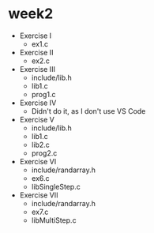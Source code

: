 # week2

- Exercise I
  + ex1.c
- Exercise II
  + ex2.c
- Exercise III
  + include/lib.h
  + lib1.c
  + prog1.c
- Exercise IV
  + Didn't do it, as I don't use VS Code
- Exercise V
  + include/lib.h
  + lib1.c
  + lib2.c
  + prog2.c
- Exercise VI
  + include/randarray.h
  + ex6.c
  + libSingleStep.c
- Exercise VII
  + include/randarray.h
  + ex7.c
  + libMultiStep.c
